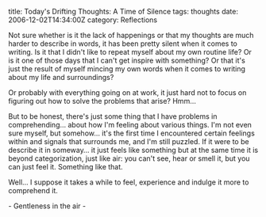 title: Today's Drifting Thoughts: A Time of Silence
tags: thoughts
date: 2006-12-02T14:34:00Z
category: Reflections

Not sure whether is it the lack of happenings or that my thoughts are much harder to describe in words, it has been pretty silent when it comes to writing. Is it that I didn't like to repeat myself about my own routine life? Or is it one of those days that I can't get inspire with something? Or that it's just the result of myself mincing my own words when it comes to writing about my life and surroundings?

Or probably with everything going on at work, it just hard not to focus on figuring out how to solve the problems that arise? Hmm…

But to be honest, there's just some thing that I have problems in comprehending… about how I'm feeling about various things. I'm not even sure myself, but somehow… it's the first time I encountered certain feelings within and signals that surrounds me, and I'm still puzzled. If it were to be describe it in someway… it just feels like something but at the same time it is beyond categorization, just like air: you can't see, hear or smell it, but you can just feel it. Something like that.

Well… I suppose it takes a while to feel, experience and indulge it more to comprehend it.

\- Gentleness in the air -
